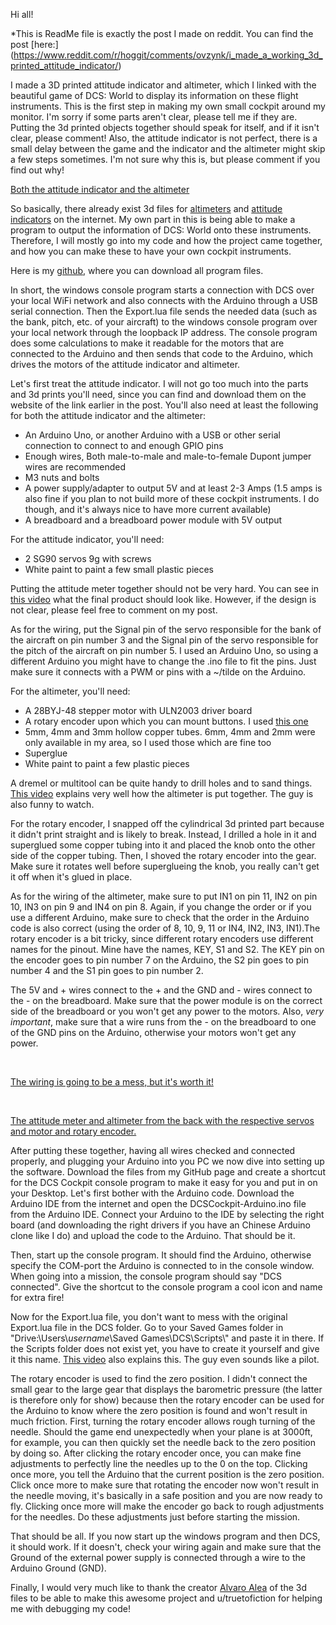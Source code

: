 Hi all!

*This is ReadMe file is exactly the post I made on reddit. You can find the post [here:] (https://www.reddit.com/r/hoggit/comments/ovzynk/i_made_a_working_3d_printed_attitude_indicator/)

I made a 3D printed attitude indicator and altimeter, which I linked with the beautiful game of DCS: World to display its information on these flight instruments. This is the first step in making my own small cockpit around my monitor. I'm sorry if some parts aren't clear, please tell me if they are. Putting the 3d printed objects together should speak for itself, and if it isn't clear, please comment! Also, the attitude indicator is not perfect, there is a small delay between the game and the indicator and the altimeter might skip a few steps sometimes. I'm not sure why this is, but please comment if you find out why!

[Both the attitude indicator and the altimeter](https://preview.redd.it/5xmenvi67te71.jpg?width=4608&format=pjpg&auto=webp&s=4ed48c29a340ce8f4951d20adae439e11591863e)

So basically, there already exist 3d files for [altimeters](https://www.thingiverse.com/thing:2744359) and [attitude indicators](https://www.thingiverse.com/thing:2473812) on the internet. My own part in this is being able to make a program to output the information of DCS: World onto these instruments. Therefore, I will mostly go into my code and how the project came together, and how you can make these to have your own cockpit instruments.

Here is my [github](https://github.com/yourimouwen/DCS-Cockpit), where you can download all program files.

In short, the windows console program starts a connection with DCS over your local WiFi network and also connects with the Arduino through a USB serial connection. Then the Export.lua file sends the needed data (such as the bank, pitch, etc. of your aircraft) to the windows console program over your local network through the loopback IP address. The console program does some calculations to make it readable for the motors that are connected to the Arduino and then sends that code to the Arduino, which drives the motors of the attitude indicator and altimeter.

Let's first treat the attitude indicator. I will not go too much into the parts and 3d prints you'll need, since you can find and download them on the website of the link earlier in the post. You'll also need at least the following for both the attitude indicator and the altimeter:

* An Arduino Uno, or another Arduino with a USB or other serial connection to connect to and enough GPIO pins
* Enough wires, Both male-to-male and male-to-female Dupont jumper wires are recommended
* M3 nuts and bolts
* A power supply/adapter to output 5V and at least 2-3 Amps (1.5 amps is also fine if you plan to not build more of these cockpit instruments. I do though, and it's always nice to have more current available)
* A breadboard and a breadboard power module with 5V output

For the attitude indicator, you'll need:

* 2 SG90 servos 9g with screws
* White paint to paint a few small plastic pieces

Putting the attitude meter together should not be very hard. You can see in [this video](https://www.youtube.com/watch?v=DBns286NXeo) what the final product should look like. However, if the design is not clear, please feel free to comment on my post.

As for the wiring, put the Signal pin of the servo responsible for the bank of the aircraft on pin number 3 and the Signal pin of the servo responsible for the pitch of the aircraft on pin number 5. I used an Arduino Uno, so using a different Arduino you might have to change the .ino file to fit the pins. Just make sure it connects with a PWM or pins with a \~/tilde on the Arduino.

For the altimeter, you'll need:

* A 28BYJ-48 stepper motor with ULN2003 driver board
* A rotary encoder upon which you can mount buttons. I used [this one](https://nl.aliexpress.com/item/32915420023.html?spm=a2g0s.9042311.0.0.eb0d4c4dnHVF9X)
* 5mm, 4mm and 3mm hollow copper tubes. 6mm, 4mm and 2mm were only available in my area, so I used those which are fine too
* Superglue
* White paint to paint a few plastic pieces

A dremel or multitool can be quite handy to drill holes and to sand things. [This video](https://www.youtube.com/watch?v=YhThtm_ZIwE) explains very well how the altimeter is put together. The guy is also funny to watch.

For the rotary encoder, I snapped off the cylindrical 3d printed part because it didn't print straight and is likely to break. Instead, I drilled a hole in it and superglued some copper tubing into it and placed the knob onto the other side of the copper tubing. Then, I shoved the rotary encoder into the gear. Make sure it rotates well before superglueing the knob, you really can't get it off when it's glued in place.

As for the wiring of the altimeter, make sure to put IN1 on pin 11, IN2 on pin 10, IN3 on pin 9 and IN4 on pin 8. Again, if you change the order or if you use a different Arduino, make sure to check that the order in the Arduino code is also correct (using the order of 8, 10, 9, 11 or IN4, IN2, IN3, IN1).The rotary encoder is a bit tricky, since different rotary encoders use different names for the pinout. Mine have the names, KEY, S1 and S2. The KEY pin on the encoder goes to pin number 7 on the Arduino, the S2 pin goes to pin number 4 and the S1 pin goes to pin number 2.

The 5V and + wires connect to the + and the GND and - wires connect to the - on the breadboard. Make sure that the power module is on the correct side of the breadboard or you won't get any power to the motors. Also, *very important*, make sure that a wire runs from the - on the breadboard to one of the GND pins on the Arduino, otherwise your motors won't get any power.

&#x200B;

[The wiring is going to be a mess, but it's worth it!](https://preview.redd.it/ozzccuqa7te71.jpg?width=4608&format=pjpg&auto=webp&s=575c6ed6adc323593cbdfca66fb62d230d7b5c13)

&#x200B;

[The attitude meter and altimeter from the back with the respective servos and motor and rotary encoder.](https://preview.redd.it/847heh9d7te71.jpg?width=4608&format=pjpg&auto=webp&s=a591d8b43a8a7d2d71db1c7e3efd9f03d1882772)

After putting these together, having all wires checked and connected properly, and plugging your Arduino into you PC we now dive into setting up the software. Download the files from my GitHub page and create a shortcut for the DCS Cockpit console program to make it easy for you and put in on your Desktop. Let's first bother with the Arduino code. Download the Arduino IDE from the internet and open the DCSCockpit-Arduino.ino file from the Arduino IDE. Connect your Arduino to the IDE by selecting the right board (and downloading the right drivers if you have an Chinese Arduino clone like I do) and upload the code to the Arduino. That should be it.

Then, start up the console program. It should find the Arduino, otherwise specify the COM-port the Arduino is connected to in the console window. When going into a mission, the console program should say "DCS connected". Give the shortcut to the console program a cool icon and name for extra fire!

Now for the Export.lua file, you don't want to mess with the original Export.lua file in the DCS folder. Go to your Saved Games folder in "Drive:\\Users\\*username*\\Saved Games\\DCS\\Scripts\\" and paste it in there. If the Scripts folder does not exist yet, you have to create it yourself and give it this name. [This video](https://www.youtube.com/watch?v=c19Gi0SjEE0) also explains this. The guy even sounds like a pilot.

The rotary encoder is used to find the zero position. I didn't connect the small gear to the large gear that displays the barometric pressure (the latter is therefore only for show) because then the rotary encoder can be used for the Arduino to know where the zero position is found and won't result in much friction. First, turning the rotary encoder allows rough turning of the needle. Should the game end unexpectedly when your plane is at 3000ft, for example, you can then quickly set the needle back to the zero position by doing so. After clicking the rotary encoder once, you can make fine adjustments to perfectly line the needles up to the 0 on the top. Clicking once more, you tell the Arduino that the current position is the zero position. Click once more to make sure that rotating the encoder now won't result in the needle moving, it's basically in a safe position and you are now ready to fly. Clicking once more will make the encoder go back to rough adjustments for the needles. Do these adjustments just before starting the mission.

That should be all. If you now start up the windows program and then DCS, it should work. If it doesn't, check your wiring again and make sure that the Ground of the external power supply is connected through a wire to the Arduino Ground (GND).

Finally, I would very much like to thank the creator [Alvaro Alea](https://www.thingiverse.com/alvaroalea/designs) of the 3d files to be able to make this awesome project and u/truetofiction for helping me with debugging my code!
